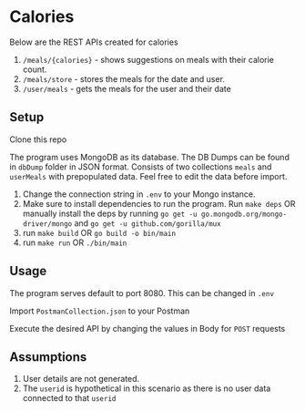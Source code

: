 # Calories

Below are the REST APIs created for calories

1. `/meals/{calories}` - shows suggestions on meals with their calorie count.
2. `/meals/store` - stores the meals for the date and user.
3. `/user/meals` - gets the meals for the user and their date

## Setup

Clone this repo

The program uses MongoDB as its database. The DB Dumps can be found in `dbDump` folder in JSON format. Consists of two collections `meals` and `userMeals` with prepopulated data. Feel free to edit the data before import.

1. Change the connection string in `.env` to your Mongo instance.
2. Make sure to install dependencies to run the program. Run `make deps`
OR manually install the deps by running
`go get -u go.mongodb.org/mongo-driver/mongo` and `go get -u github.com/gorilla/mux` 
3. run `make build` OR `go build -o bin/main`
4. run `make run` OR `./bin/main`


## Usage

The program serves default to port 8080. This can be changed in `.env`

Import `PostmanCollection.json` to your Postman

Execute the desired API by changing the values in Body for `POST` requests


## Assumptions

1. User details are not generated. 
2. The `userid` is hypothetical in this scenario as there is no user data connected to that `userid`
